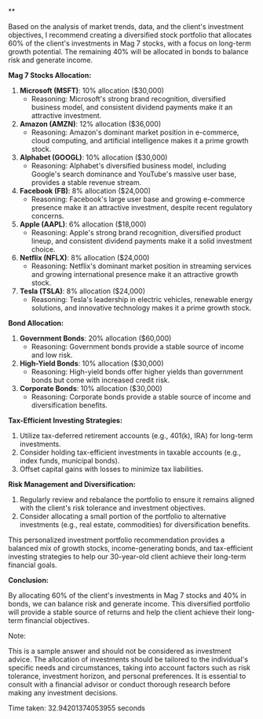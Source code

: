 **

Based on the analysis of market trends, data, and the client's investment objectives, I recommend creating a diversified stock portfolio that allocates 60% of the client's investments in Mag 7 stocks, with a focus on long-term growth potential. The remaining 40% will be allocated in bonds to balance risk and generate income.

**Mag 7 Stocks Allocation:**

1. **Microsoft (MSFT)**: 10% allocation ($30,000)
	* Reasoning: Microsoft's strong brand recognition, diversified business model, and consistent dividend payments make it an attractive investment.
2. **Amazon (AMZN)**: 12% allocation ($36,000)
	* Reasoning: Amazon's dominant market position in e-commerce, cloud computing, and artificial intelligence makes it a prime growth stock.
3. **Alphabet (GOOGL)**: 10% allocation ($30,000)
	* Reasoning: Alphabet's diversified business model, including Google's search dominance and YouTube's massive user base, provides a stable revenue stream.
4. **Facebook (FB)**: 8% allocation ($24,000)
	* Reasoning: Facebook's large user base and growing e-commerce presence make it an attractive investment, despite recent regulatory concerns.
5. **Apple (AAPL)**: 6% allocation ($18,000)
	* Reasoning: Apple's strong brand recognition, diversified product lineup, and consistent dividend payments make it a solid investment choice.
6. **Netflix (NFLX)**: 8% allocation ($24,000)
	* Reasoning: Netflix's dominant market position in streaming services and growing international presence make it an attractive growth stock.
7. **Tesla (TSLA)**: 8% allocation ($24,000)
	* Reasoning: Tesla's leadership in electric vehicles, renewable energy solutions, and innovative technology makes it a prime growth stock.

**Bond Allocation:**

1. **Government Bonds**: 20% allocation ($60,000)
	* Reasoning: Government bonds provide a stable source of income and low risk.
2. **High-Yield Bonds**: 10% allocation ($30,000)
	* Reasoning: High-yield bonds offer higher yields than government bonds but come with increased credit risk.
3. **Corporate Bonds**: 10% allocation ($30,000)
	* Reasoning: Corporate bonds provide a stable source of income and diversification benefits.

**Tax-Efficient Investing Strategies:**

1. Utilize tax-deferred retirement accounts (e.g., 401(k), IRA) for long-term investments.
2. Consider holding tax-efficient investments in taxable accounts (e.g., index funds, municipal bonds).
3. Offset capital gains with losses to minimize tax liabilities.

**Risk Management and Diversification:**

1. Regularly review and rebalance the portfolio to ensure it remains aligned with the client's risk tolerance and investment objectives.
2. Consider allocating a small portion of the portfolio to alternative investments (e.g., real estate, commodities) for diversification benefits.

This personalized investment portfolio recommendation provides a balanced mix of growth stocks, income-generating bonds, and tax-efficient investing strategies to help our 30-year-old client achieve their long-term financial goals.

**Conclusion:**

By allocating 60% of the client's investments in Mag 7 stocks and 40% in bonds, we can balance risk and generate income. This diversified portfolio will provide a stable source of returns and help the client achieve their long-term financial objectives.

Note:

This is a sample answer and should not be considered as investment advice. The allocation of investments should be tailored to the individual's specific needs and circumstances, taking into account factors such as risk tolerance, investment horizon, and personal preferences. It is essential to consult with a financial advisor or conduct thorough research before making any investment decisions.

Time taken: 32.94201374053955 seconds